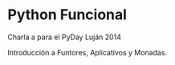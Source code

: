 Python Funcional
================

Charla a para el PyDay Luján 2014

Introducción a Funtores, Aplicativos y Monadas.
